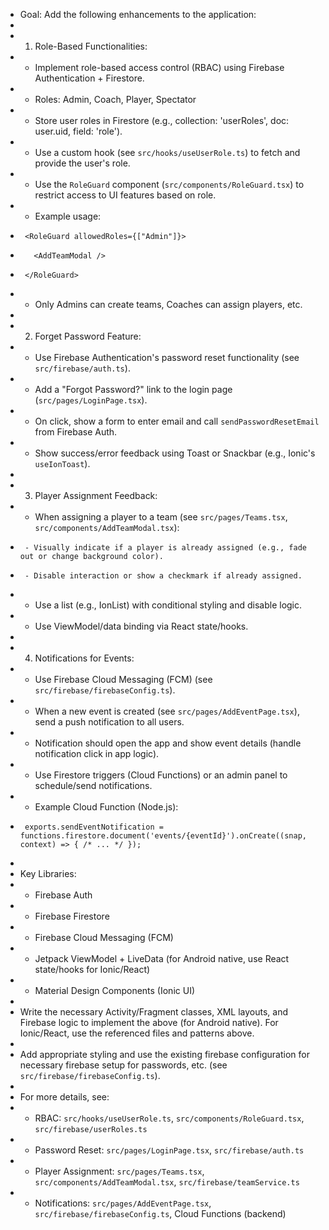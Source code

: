 * Goal: Add the following enhancements to the application:
 *
 * 1. Role-Based Functionalities:
 *    - Implement role-based access control (RBAC) using Firebase Authentication + Firestore.
 *    - Roles: Admin, Coach, Player, Spectator
 *    - Store user roles in Firestore (e.g., collection: 'userRoles', doc: user.uid, field: 'role').
 *    - Use a custom hook (see `src/hooks/useUserRole.ts`) to fetch and provide the user's role.
 *    - Use the `RoleGuard` component (`src/components/RoleGuard.tsx`) to restrict access to UI features based on role.
 *    - Example usage:
 *      <RoleGuard allowedRoles={["Admin"]}>
 *        <AddTeamModal />
 *      </RoleGuard>
 *    - Only Admins can create teams, Coaches can assign players, etc.
 *
 * 2. Forget Password Feature:
 *    - Use Firebase Authentication's password reset functionality (see `src/firebase/auth.ts`).
 *    - Add a "Forgot Password?" link to the login page (`src/pages/LoginPage.tsx`).
 *    - On click, show a form to enter email and call `sendPasswordResetEmail` from Firebase Auth.
 *    - Show success/error feedback using Toast or Snackbar (e.g., Ionic's `useIonToast`).
 *
 * 3. Player Assignment Feedback:
 *    - When assigning a player to a team (see `src/pages/Teams.tsx`, `src/components/AddTeamModal.tsx`):
 *      - Visually indicate if a player is already assigned (e.g., fade out or change background color).
 *      - Disable interaction or show a checkmark if already assigned.
 *    - Use a list (e.g., IonList) with conditional styling and disable logic.
 *    - Use ViewModel/data binding via React state/hooks.
 *
 * 4. Notifications for Events:
 *    - Use Firebase Cloud Messaging (FCM) (see `src/firebase/firebaseConfig.ts`).
 *    - When a new event is created (see `src/pages/AddEventPage.tsx`), send a push notification to all users.
 *    - Notification should open the app and show event details (handle notification click in app logic).
 *    - Use Firestore triggers (Cloud Functions) or an admin panel to schedule/send notifications.
 *    - Example Cloud Function (Node.js):
 *      exports.sendEventNotification = functions.firestore.document('events/{eventId}').onCreate((snap, context) => { /* ... */ });
 *
 * Key Libraries:
 * - Firebase Auth
 * - Firebase Firestore
 * - Firebase Cloud Messaging (FCM)
 * - Jetpack ViewModel + LiveData (for Android native, use React state/hooks for Ionic/React)
 * - Material Design Components (Ionic UI)
 *
 * Write the necessary Activity/Fragment classes, XML layouts, and Firebase logic to implement the above (for Android native). For Ionic/React, use the referenced files and patterns above.
 *
 * Add appropriate styling and use the existing firebase configuration for necessary firebase setup for passwords, etc. (see `src/firebase/firebaseConfig.ts`).
 *
 * For more details, see:
 * - RBAC: `src/hooks/useUserRole.ts`, `src/components/RoleGuard.tsx`, `src/firebase/userRoles.ts`
 * - Password Reset: `src/pages/LoginPage.tsx`, `src/firebase/auth.ts`
 * - Player Assignment: `src/pages/Teams.tsx`, `src/components/AddTeamModal.tsx`, `src/firebase/teamService.ts`
 * - Notifications: `src/pages/AddEventPage.tsx`, `src/firebase/firebaseConfig.ts`, Cloud Functions (backend)

